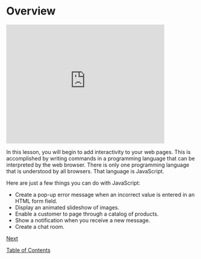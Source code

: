 # Overview

<iframe width="420" height="315" src="https://player.vimeo.com/external/234929944.hd.mp4?s=c8353cb98d8e31d18f6489a7ec9fdc8e6e73c133&profile_id=175" frameborder="0" allowfullscreen></iframe>

In this lesson, you will begin to add interactivity to your web pages. This is accomplished by writing commands in a programming language that can be interpreted by the web browser. There is only one programming language that is understood by all browsers. That language is JavaScript.

Here are just a few things you can do with JavaScript:

- Create a pop-up error message when an incorrect value is entered in an HTML form field.
- Display an animated slideshow of images.
- Enable a customer to page through a catalog of products.
- Show a notification when you receive a new message.
- Create a chat room.

[Next](./2.md)

[Table of Contents](./README.md)

